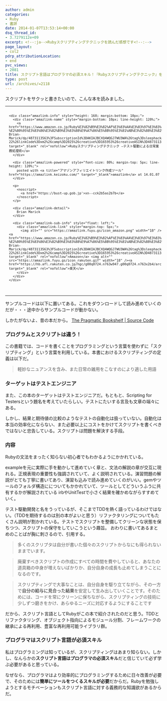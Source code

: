 ```yaml
---
author: admin
categories:
- Ruby
- 書評
date: 2014-01-07T13:53:14+00:00
dsq_thread_id:
- 3.7279112e+09
excerpt: <!--:ja-->Rubyスクリプティングテクニックを読んだ感想です<!--:-->
page_layout:
- col2
pdrp_attributionLocation:
- end
pvc_views:
- 2081
title: スクリプト言語はプログラマの必須スキル！『Rubyスクリプティングテクニック』を読んだ読書メモ
type: post
url: /archives/=2118
---
```


スクリプトをサクッと書きたいので、こんな本を読みました。

* * *

<div class="amazlink-box" style="text-align: left; padding-bottom: 20px; font-size: small; /zoom: 1; overflow: hidden;">
  <div class="amazlink-list" style="clear: both;">
    <div class="amazlink-image" style="float: left; margin: 0px 12px 1px 0px;">
      <a href="https://www.amazon.co.jp/Ruby%E3%82%B9%E3%82%AF%E3%83%AA%E3%83%97%E3%83%86%E3%82%A3%E3%83%B3%E3%82%B0%E3%83%86%E3%82%AF%E3%83%8B%E3%83%83%E3%82%AF-%E2%80%95%E3%83%86%E3%82%B9%E3%83%88%E9%A7%86%E5%8B%95%E3%81%AB%E3%82%88%E3%82%8B%E6%97%A5%E5%B8%B8%E6%A5%AD%E5%8B%99%E5%87%A6%E7%90%86%E8%A1%93-Brian-Marick/dp/4873113563%3FSubscriptionId%3DAKIAJBCXQ4WQGJ7WU3WA%26tag%3Dsleephacker-22%26linkCode%3Dxm2%26camp%3D2025%26creative%3D165953%26creativeASIN%3D4873113563" target="_blank" rel="nofollow"><img style="border: none;" alt="" src="https://ecx.images-amazon.com/images/I/41P4GL5v1aL._SL160_.jpg" /></a>
    </div>
    
    <div class="amazlink-info" style="height: 160; margin-bottom: 10px;">
      <div class="amazlink-name" style="margin-bottom: 10px; line-height: 120%;">
        <a href="https://www.amazon.co.jp/Ruby%E3%82%B9%E3%82%AF%E3%83%AA%E3%83%97%E3%83%86%E3%82%A3%E3%83%B3%E3%82%B0%E3%83%86%E3%82%AF%E3%83%8B%E3%83%83%E3%82%AF-%E2%80%95%E3%83%86%E3%82%B9%E3%83%88%E9%A7%86%E5%8B%95%E3%81%AB%E3%82%88%E3%82%8B%E6%97%A5%E5%B8%B8%E6%A5%AD%E5%8B%99%E5%87%A6%E7%90%86%E8%A1%93-Brian-Marick/dp/4873113563%3FSubscriptionId%3DAKIAJBCXQ4WQGJ7WU3WA%26tag%3Dsleephacker-22%26linkCode%3Dxm2%26camp%3D2025%26creative%3D165953%26creativeASIN%3D4873113563" target="_blank" rel="nofollow">Rubyスクリプティングテクニック ―テスト駆動による日常業務処理術</a>
      </div>
      
      <div class="amazlink-powered" style="font-size: 80%; margin-top: 5px; line-height: 120%;">
        posted with <a title="アマゾンアフィリエイトリンク作成ツール" href="https://amazlink.keizoku.com/" target="_blank">amazlink</a> at 14.01.07
      </div>
      
      <p>
        <noscript>
          <a href='https://bust-up.gob.jp'>xn--cck2b5as2b7b</a>
        </noscript>
      </p>
      
      <div class="amazlink-detail">
        Brian Marick
      </div>
      
      <div class="amazlink-sub-info" style="float: left;">
        <div class="amazlink-link" style="margin-top: 5px;">
          <img alt="" src="https://amazlink.fuyu.gs/icon_amazon.png" width="18" /><a href="https://www.amazon.co.jp/Ruby%E3%82%B9%E3%82%AF%E3%83%AA%E3%83%97%E3%83%86%E3%82%A3%E3%83%B3%E3%82%B0%E3%83%86%E3%82%AF%E3%83%8B%E3%83%83%E3%82%AF-%E2%80%95%E3%83%86%E3%82%B9%E3%83%88%E9%A7%86%E5%8B%95%E3%81%AB%E3%82%88%E3%82%8B%E6%97%A5%E5%B8%B8%E6%A5%AD%E5%8B%99%E5%87%A6%E7%90%86%E8%A1%93-Brian-Marick/dp/4873113563%3FSubscriptionId%3DAKIAJBCXQ4WQGJ7WU3WA%26tag%3Dsleephacker-22%26linkCode%3Dxm2%26camp%3D2025%26creative%3D165953%26creativeASIN%3D4873113563" target="_blank" rel="nofollow">Amazon</a> <img alt="" src="https://amazlink.fuyu.gs/icon_rakuten.gif" width="18" /><a href="https://hb.afl.rakuten.co.jp/hgc/g00q0724.n763w947.g00q0724.n763x2b4/archives/c=http%3A%2F%2Fbooks.rakuten.co.jp%2Frb%2F5457420%2F&m=http%3A%2F%2Fm.rakuten.co.jp%2Frms%2Fmsv%2FItem%3Fn%3D5457420%26surl%3Dbook" target="_blank" rel="nofollow">楽天</a>
        </div>
      </div>
    </div>
  </div>
</div>

* * *

サンプルコードは以下に置いてある。これをダウンロードして読み進めていくのだが・・・途中からサンプルコードが動かない。

しかたがないよ、昔の本だから。 [The Pragmatic Bookshelf | Source Code][1]

### プログラムとスクリプトは違う！

この書籍では、コードを書くことをプログラミングという言葉を使わずに「スクリプティング」という言葉を利用している。本書におけるスクリプティングの定義は以下だ。

> <span style="line-height: 1.5em;">軽妙なニュアンスを含み、また日常の雑用をこなすのにより適した用語</span>

### ターゲットはテストエンジニア

また、この本のターゲットはテストエンジニアだ。もともと、Scripting for Testersという題名を考えていたらしい。テストにたいする言及も文章の端々にある。

しかし、結果と期待値の比較のようなテストの自動化は扱っていない。自動化は本当の効率化にならない、また必要以上にコストをかけてスクリプトを書くべきではないと忠告している。スクリプトは問題を解決する手段。

### 内容

Rubyの文法をまったく知らない初心者でもわかるようにかかれている。

exampleを元に実際に手を動かして進めていく章と、文法の解説の章が交互に現れる。正規表現の重要性も強調されていて、よく説明されている。演習問題の解説がとても丁寧に書いてあり、演習も込みで読み進めていくのがいい。gemやツールのフォルダ構造にについてもかかれていて、ツールとしてどういうふうに共有するかが解説されている irbやUnitTestで小さく結果を確かめながらすすめていく。

テスト駆動開発と名をうっているが、そこまでTDDを熱く語っているわけではない。（TDDを期待するのは別の本がよいと思う）リファクタリングについてもたくさん説明が割かれている。テストでスクリプトを整備してクリーンな状態を保ちつつ、スクリプトの保守をしていこうという趣旨。 おわりに書いてあるまとめのことばが胸に刺さるので、引用する。

> 多くのスクリプタは自分が書いた個々のスクリプトからなにも得られないままでいます。

> 廃棄すべきスクリプトの作成にすべての時間を費やしていると、あなたの道具箱の中身が増えないばかりか、自分自身の成長も止めてしまうことになるのです。

> スクリプティングで大事なことは、自分自身を駆り立てながら、その一方で**自分の給与に見合った結果**を安定して生み出していくことです。そのためには、コードを常にクリーンに保ちながら、スクリプティングの技術に少しずつ磨きをかけ、あらゆるニーズに対応するようにすることです

だから、スクリプト言語としてRubyがこの本で紹介されたのだと思う。TDDとリファクタリング、オブジェクト指向によるモジュール分割、フレームワークの継承による再利用、豊富な再利用可能ライブラリ群。

### プログラマはスクリプト言語が必須スキル

私はプログラミングは知っているが、スクリプティングはあまり知らない。しかし、なんらかの**スクリプト言語はプログラマの必須スキル**だと信じていて必ず学ぶ必要があると思っている。

なぜなら、プログラマはより効率的にプログラミングするために日々改善が必要で、そのためには**簡単にツールをつくるスキルが必要**だからだ。Rubyを勉強しようとするモチベーションもスクリプト言語に対する義務的な知識欲があるからだ。

 [1]: https://pragprog.com/titles/bmsft/source_code